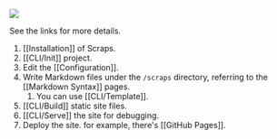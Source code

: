 ![](https://github.com/boykush/scraps/raw/main/assets/logo_opacity.png?raw=true)

See the links for more details.

1. [[Installation]] of Scraps.
2. [[CLI/Init]] project.
3. Edit the [[Configuration]].
4. Write Markdown files under the `/scraps` directory, referring to the [[Markdown Syntax]] pages.
   1. You can use [[CLI/Template]].
5. [[CLI/Build]] static site files.
6. [[CLI/Serve]] the site for debugging.
7. Deploy the site. for example, there's [[GitHub Pages]].
